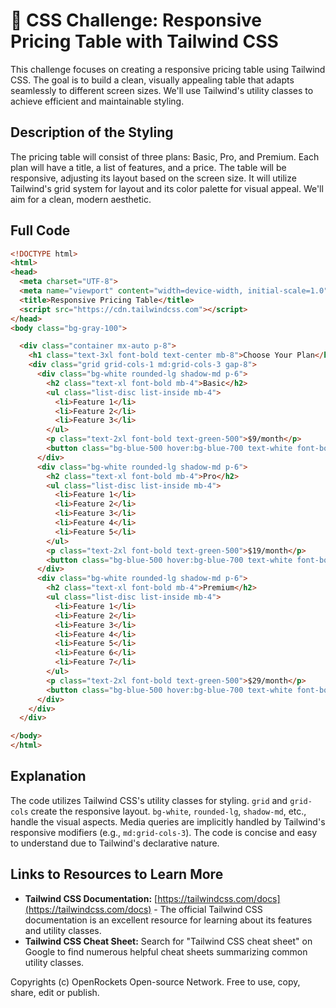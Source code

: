 # 🐞 CSS Challenge: Responsive Pricing Table with Tailwind CSS


This challenge focuses on creating a responsive pricing table using Tailwind CSS.  The goal is to build a clean, visually appealing table that adapts seamlessly to different screen sizes.  We'll use Tailwind's utility classes to achieve efficient and maintainable styling.

## Description of the Styling

The pricing table will consist of three plans: Basic, Pro, and Premium. Each plan will have a title, a list of features, and a price.  The table will be responsive, adjusting its layout based on the screen size.  It will utilize Tailwind's grid system for layout and its color palette for visual appeal.  We'll aim for a clean, modern aesthetic.

## Full Code

```html
<!DOCTYPE html>
<html>
<head>
  <meta charset="UTF-8">
  <meta name="viewport" content="width=device-width, initial-scale=1.0">
  <title>Responsive Pricing Table</title>
  <script src="https://cdn.tailwindcss.com"></script>
</head>
<body class="bg-gray-100">

  <div class="container mx-auto p-8">
    <h1 class="text-3xl font-bold text-center mb-8">Choose Your Plan</h1>
    <div class="grid grid-cols-1 md:grid-cols-3 gap-8">
      <div class="bg-white rounded-lg shadow-md p-6">
        <h2 class="text-xl font-bold mb-4">Basic</h2>
        <ul class="list-disc list-inside mb-4">
          <li>Feature 1</li>
          <li>Feature 2</li>
          <li>Feature 3</li>
        </ul>
        <p class="text-2xl font-bold text-green-500">$9/month</p>
        <button class="bg-blue-500 hover:bg-blue-700 text-white font-bold py-2 px-4 rounded">Sign Up</button>
      </div>
      <div class="bg-white rounded-lg shadow-md p-6">
        <h2 class="text-xl font-bold mb-4">Pro</h2>
        <ul class="list-disc list-inside mb-4">
          <li>Feature 1</li>
          <li>Feature 2</li>
          <li>Feature 3</li>
          <li>Feature 4</li>
          <li>Feature 5</li>
        </ul>
        <p class="text-2xl font-bold text-green-500">$19/month</p>
        <button class="bg-blue-500 hover:bg-blue-700 text-white font-bold py-2 px-4 rounded">Sign Up</button>
      </div>
      <div class="bg-white rounded-lg shadow-md p-6">
        <h2 class="text-xl font-bold mb-4">Premium</h2>
        <ul class="list-disc list-inside mb-4">
          <li>Feature 1</li>
          <li>Feature 2</li>
          <li>Feature 3</li>
          <li>Feature 4</li>
          <li>Feature 5</li>
          <li>Feature 6</li>
          <li>Feature 7</li>
        </ul>
        <p class="text-2xl font-bold text-green-500">$29/month</p>
        <button class="bg-blue-500 hover:bg-blue-700 text-white font-bold py-2 px-4 rounded">Sign Up</button>
      </div>
    </div>
  </div>

</body>
</html>
```

## Explanation

The code utilizes Tailwind CSS's utility classes for styling.  `grid` and `grid-cols` create the responsive layout.  `bg-white`, `rounded-lg`, `shadow-md`, etc., handle the visual aspects.  Media queries are implicitly handled by Tailwind's responsive modifiers (e.g., `md:grid-cols-3`).  The code is concise and easy to understand due to Tailwind's declarative nature.


## Links to Resources to Learn More

* **Tailwind CSS Documentation:** [https://tailwindcss.com/docs](https://tailwindcss.com/docs) -  The official Tailwind CSS documentation is an excellent resource for learning about its features and utility classes.
* **Tailwind CSS Cheat Sheet:**  Search for "Tailwind CSS cheat sheet" on Google to find numerous helpful cheat sheets summarizing common utility classes.


Copyrights (c) OpenRockets Open-source Network. Free to use, copy, share, edit or publish.

